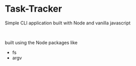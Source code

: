 # Task-Tracker


Simple CLI application built with Node and vanilla javascript


<br>

built using the Node packages like

- fs
- argv

